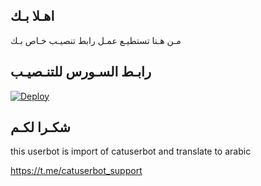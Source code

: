 ## اهـلا بـك
مـن هـنا تستطيـع عمـل رابط تنصيـب خـاص بـك

## رابـط السـورس للتنـصيـب

[![Deploy](https://www.herokucdn.com/deploy/button.svg)](https://heroku.com/deploy?template=https://github.com/QQK55/jmthon)

## شكـرا لكـم 


this userbot is import of catuserbot and translate to arabic

https://t.me/catuserbot_support
